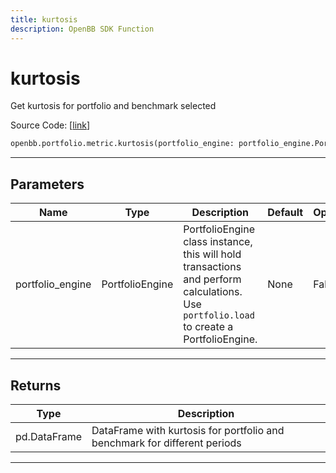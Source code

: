 ```yaml
---
title: kurtosis
description: OpenBB SDK Function
---
```


# kurtosis

Get kurtosis for portfolio and benchmark selected

Source Code: [[link](https://github.com/OpenBB-finance/OpenBBTerminal/tree/main/openbb_terminal/portfolio/portfolio_model.py#L1032)]

```python
openbb.portfolio.metric.kurtosis(portfolio_engine: portfolio_engine.PortfolioEngine)
```

---

## Parameters

| Name | Type | Description | Default | Optional |
| ---- | ---- | ----------- | ------- | -------- |
| portfolio_engine | PortfolioEngine | PortfolioEngine class instance, this will hold transactions and perform calculations.<br/>Use `portfolio.load` to create a PortfolioEngine. | None | False |


---

## Returns

| Type | Description |
| ---- | ----------- |
| pd.DataFrame | DataFrame with kurtosis for portfolio and benchmark for different periods |
---

